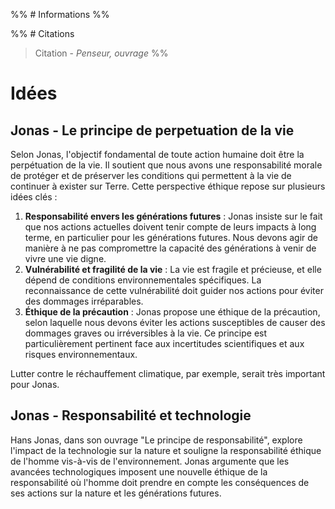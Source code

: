 %% # Informations %%

%% # Citations

> Citation - _Penseur, ouvrage_
> %%

# Idées

## Jonas - Le principe de perpetuation de la vie

Selon Jonas, l'objectif fondamental de toute action humaine doit être la perpétuation de la vie. Il soutient que nous avons une responsabilité morale de protéger et de préserver les conditions qui permettent à la vie de continuer à exister sur Terre. Cette perspective éthique repose sur plusieurs idées clés :

1. **Responsabilité envers les générations futures** : Jonas insiste sur le fait que nos actions actuelles doivent tenir compte de leurs impacts à long terme, en particulier pour les générations futures. Nous devons agir de manière à ne pas compromettre la capacité des générations à venir de vivre une vie digne.
2. **Vulnérabilité et fragilité de la vie** : La vie est fragile et précieuse, et elle dépend de conditions environnementales spécifiques. La reconnaissance de cette vulnérabilité doit guider nos actions pour éviter des dommages irréparables.
3. **Éthique de la précaution** : Jonas propose une éthique de la précaution, selon laquelle nous devons éviter les actions susceptibles de causer des dommages graves ou irréversibles à la vie. Ce principe est particulièrement pertinent face aux incertitudes scientifiques et aux risques environnementaux.

Lutter contre le réchauffement climatique, par exemple, serait très important pour Jonas.

## Jonas - Responsabilité et technologie

Hans Jonas, dans son ouvrage "Le principe de responsabilité", explore l'impact de la technologie sur la nature et souligne la responsabilité éthique de l'homme vis-à-vis de l'environnement. Jonas argumente que les avancées technologiques imposent une nouvelle éthique de la responsabilité où l'homme doit prendre en compte les conséquences de ses actions sur la nature et les générations futures​.
